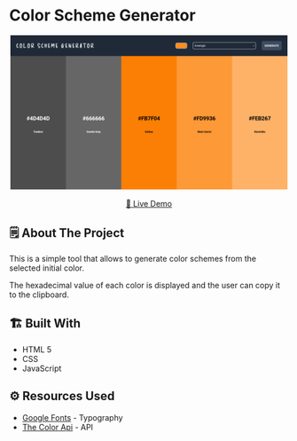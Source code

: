 # Color Scheme Generator

<p align="center">
    <img src="./img/screenshot.png" width="500" alt="Game demo">
</p>

<p align="center">
<a href="https://noasalgado.github.io/Color-Scheme-Generator/">🔗 Live Demo </a>
</p>

## 🗒️ About The Project

This is a simple tool that allows to generate color schemes from the selected initial color.

The hexadecimal value of each color is displayed and the user can copy it to the clipboard.

## 🏗️ Built With

- HTML 5
- CSS
- JavaScript

## ⚙️ Resources Used

- [Google Fonts](https://fonts.google.com/knowledge) - Typography
- [The Color Api](https://fontawesome.com/) - API
